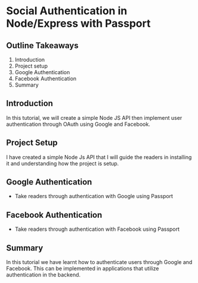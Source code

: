 # Social Authentication in Node/Express with Passport
## Outline Takeaways
1. Introduction
2. Project setup
3. Google Authentication 
4. Facebook Authentication 
5. Summary

## Introduction
In this tutorial, we will create a simple Node JS API then implement user authentication through OAuth using Google and Facebook.

## Project Setup
I have created a simple Node Js API that I will guide the readers in installing it and understanding how the project is setup. 
## Google Authentication 
 - Take readers through authentication with Google using Passport
 
 ## Facebook Authentication 
 - Take readers through authentication with Facebook using Passport
 
 ## Summary
 In this tutorial we have learnt how to authenticate users through Google and Facebook. This can be implemented in applications that utilize authentication in the backend.
